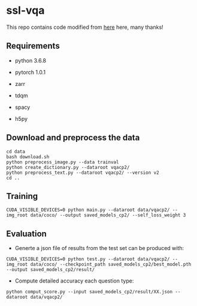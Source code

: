 # ssl-vqa
This repo contains code modified from [here](https://github.com/jialinwu17/self_critical_vqa) here, many thanks!

## Requirements
* python 3.6.8

* pytorch 1.0.1 

* zarr

* tdqm

* spacy

* h5py

## Download and preprocess the data

```
cd data 
bash download.sh
python preprocess_image.py --data trainval
python create_dictionary.py --dataroot vqacp2/
python preprocess_text.py --dataroot vqacp2/ --version v2
cd ..
```

## Training
```
CUDA_VISIBLE_DEVICES=0 python main.py --dataroot data/vqacp2/ --img_root data/coco/ --output saved_models_cp2/ --self_loss_weight 3
```

## Evaluation
* Generte a json file of results from the test set can be produced with:
```
CUDA_VISIBLE_DEVICES=0 python test.py --dataroot data/vqacp2/ --img_root data/coco/ --checkpoint_path saved_models_cp2/best_model.pth --output saved_models_cp2/result/
```
* Compute detailed accuracy each question type:
```
python comput_score.py --input saved_models_cp2/result/XX.json --dataroot data/vqacp2/
```


